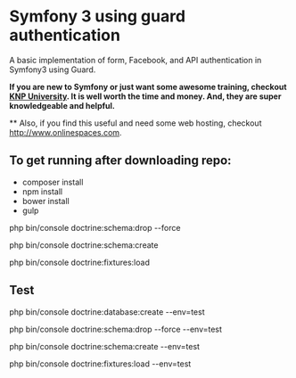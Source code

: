 Symfony 3 using guard authentication
====================================

A basic implementation of form, Facebook, and API authentication in Symfony3 using Guard.

**If you are new to Symfony or just want some awesome training, checkout [KNP University](http://www.knpuniversity.com). It is well worth the time and money. And, they are super knowledgeable and helpful.**


** Also, if you find this useful and need some web hosting, checkout http://www.onlinespaces.com.

To get running after downloading repo:
--------------------------------------

* composer install
* npm install
* bower install
* gulp


php bin/console doctrine:schema:drop --force

php bin/console doctrine:schema:create

php bin/console doctrine:fixtures:load


Test
----
php bin/console doctrine:database:create --env=test

php bin/console doctrine:schema:drop --force --env=test

php bin/console doctrine:schema:create --env=test

php bin/console doctrine:fixtures:load --env=test

